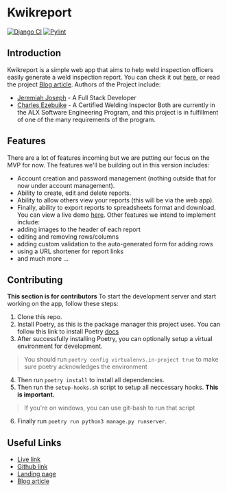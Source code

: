 # Kwikreport
[![Django CI](https://github.com/jerrywonderr/kwikreport/actions/workflows/django.yml/badge.svg)](https://github.com/jerrywonderr/kwikreport/actions/workflows/django.yml)
[![Pylint](https://github.com/jerrywonderr/kwikreport/actions/workflows/pylint.yml/badge.svg)](https://github.com/jerrywonderr/kwikreport/actions/workflows/pylint.yml)
## Introduction
Kwikreport is a simple web app that aims to help weld inspection officers easily
generate a weld inspection report. You can check it out [here](https://kwikreport.vercel.app/), or read the project [Blog article](https://solvit.hashnode.dev/kwikreport-a-report-generation-helper-for-weld-inspection-officers).
Authors of the Project include:
- [Jeremiah Joseph](https://linkedin.com/in/devwonder) - A Full Stack Developer
- [Charles Ezebuike](https://www.linkedin.com/in/charles-ezebuike-98960667/) - A Certified Welding Inspector
Both are currently in the ALX Software Engineering Program, and this project is in fulfillment of one of the many requirements of the program.
## Features
There are a lot of features incoming but we are putting our focus on the MVP for
now. The features we'll be building out in this version includes:
- Account creation and password management (nothing outside that for now under
account management).
- Ability to create, edit and delete reports.
- Ability to allow others view your reports (this will be via the web app).
- Finally, ability to export reports to spreadsheets format and download.
You can view a live demo [here](https://youtu.be/5WjDy7pYqd4).
Other features we intend to implement include:
- adding images to the header of each report
- editing and removing rows/columns
- adding custom validation to the auto-generated form for adding rows
- using a URL shortener for report links
- and much more ...
## Contributing
__**This section is for contributors**__
To start the development server and start working on the app, follow these steps:
1. Clone this repo.
2. Install Poetry, as this is the package manager this project uses.
You can follow this link to install Poetry [docs](https://python-poetry.org/docs/)
3. After successfully installing Poetry, you can optionally setup a virtual environment for development.
> You should run `poetry config virtualenvs.in-project true` to make sure poetry acknowledges the environment
4. Then run `poetry install` to install all dependencies.
5. Then run the `setup-hooks.sh` script to setup all neccessary hooks. **This is important.**
> If you're on windows, you can use git-bash to run that script
6. Finally run `poetry run python3 manage.py runserver`.
## Useful Links
- [Live link](https://kwikreport.vercel.app/)
- [Github link](https://github.com/jerrywonderr/kwikreport)
- [Landing page](https://jerrywonderr.github.io/kwikreport/)
- [Blog article](https://solvit.hashnode.dev/kwikreport-a-report-generation-helper-for-weld-inspection-officers)
